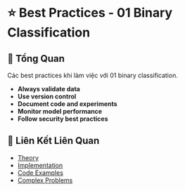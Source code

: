 # ⭐ Best Practices - 01 Binary Classification

## 🎯 Tổng Quan

Các best practices khi làm việc với 01 binary classification.

- **Always validate data**
- **Use version control**
- **Document code and experiments**
- **Monitor model performance**
- **Follow security best practices**

## 🔗 Liên Kết Liên Quan

- [Theory](./THEORY_01_binary_classification.md)
- [Implementation](./IMPLEMENTATION_01_binary_classification.md)
- [Code Examples](./CODE_EXAMPLES_01_binary_classification.md)
- [Complex Problems](./COMPLEX_PROBLEMS.md)
